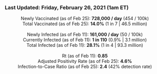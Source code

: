 ### Last Updated: Friday, February 26, 2021 (1am ET)
<p align="center">
Newly Vaccinated (as of Feb 25): <b>728,000 / day</b>
(454 / 100k)<br>
Total Vaccinated (as of Feb 25): <b>14.0%</b>
(1 in 7 | 46.5 million)<br>
<br>
Newly Infected (as of Feb 11): <b>161,000 / day</b> 
(50 / 100k)<br>
Currently Infected (as of Feb 11): <b>1 in 110</b>
(0.9% | 3.1 million)<br>
Total Infected (as of Feb 11): <b>28.1%</b>
(1 in 4 | 93.3 million)<br>
<br>
Rt (as of Feb 11): <b>0.85</b><br>
Adjusted Positivity Rate (as of Feb 25): <b>4.6%</b><br>
Infection-to-Case Ratio (as of Feb 25): <b>2.4</b> (42% detection rate)</p>